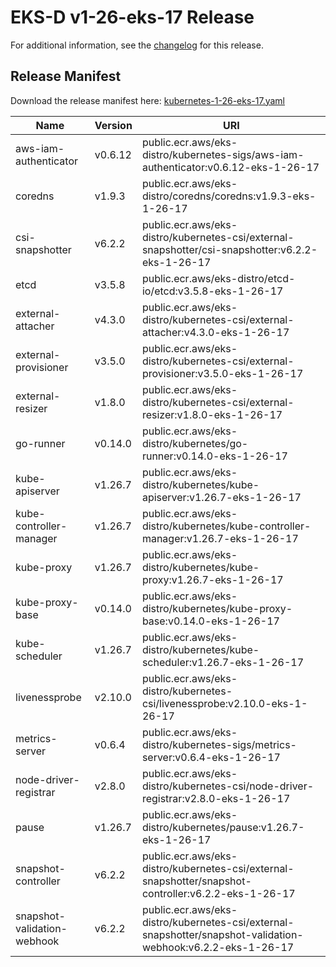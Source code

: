 # EKS-D v1-26-eks-17 Release

For additional information, see the [changelog](CHANGELOG-v1-26-eks-17.md) for this release.

## Release Manifest

Download the release manifest here: [kubernetes-1-26-eks-17.yaml](https://distro.eks.amazonaws.com/kubernetes-1-26/kubernetes-1-26-eks-17.yaml)

| Name | Version | URI |
|------|---------|-----|
| aws-iam-authenticator | v0.6.12 | public.ecr.aws/eks-distro/kubernetes-sigs/aws-iam-authenticator:v0.6.12-eks-1-26-17 |
| coredns | v1.9.3 | public.ecr.aws/eks-distro/coredns/coredns:v1.9.3-eks-1-26-17 |
| csi-snapshotter | v6.2.2 | public.ecr.aws/eks-distro/kubernetes-csi/external-snapshotter/csi-snapshotter:v6.2.2-eks-1-26-17 |
| etcd | v3.5.8 | public.ecr.aws/eks-distro/etcd-io/etcd:v3.5.8-eks-1-26-17 |
| external-attacher | v4.3.0 | public.ecr.aws/eks-distro/kubernetes-csi/external-attacher:v4.3.0-eks-1-26-17 |
| external-provisioner | v3.5.0 | public.ecr.aws/eks-distro/kubernetes-csi/external-provisioner:v3.5.0-eks-1-26-17 |
| external-resizer | v1.8.0 | public.ecr.aws/eks-distro/kubernetes-csi/external-resizer:v1.8.0-eks-1-26-17 |
| go-runner | v0.14.0 | public.ecr.aws/eks-distro/kubernetes/go-runner:v0.14.0-eks-1-26-17 |
| kube-apiserver | v1.26.7 | public.ecr.aws/eks-distro/kubernetes/kube-apiserver:v1.26.7-eks-1-26-17 |
| kube-controller-manager | v1.26.7 | public.ecr.aws/eks-distro/kubernetes/kube-controller-manager:v1.26.7-eks-1-26-17 |
| kube-proxy | v1.26.7 | public.ecr.aws/eks-distro/kubernetes/kube-proxy:v1.26.7-eks-1-26-17 |
| kube-proxy-base | v0.14.0 | public.ecr.aws/eks-distro/kubernetes/kube-proxy-base:v0.14.0-eks-1-26-17 |
| kube-scheduler | v1.26.7 | public.ecr.aws/eks-distro/kubernetes/kube-scheduler:v1.26.7-eks-1-26-17 |
| livenessprobe | v2.10.0 | public.ecr.aws/eks-distro/kubernetes-csi/livenessprobe:v2.10.0-eks-1-26-17 |
| metrics-server | v0.6.4 | public.ecr.aws/eks-distro/kubernetes-sigs/metrics-server:v0.6.4-eks-1-26-17 |
| node-driver-registrar | v2.8.0 | public.ecr.aws/eks-distro/kubernetes-csi/node-driver-registrar:v2.8.0-eks-1-26-17 |
| pause | v1.26.7 | public.ecr.aws/eks-distro/kubernetes/pause:v1.26.7-eks-1-26-17 |
| snapshot-controller | v6.2.2 | public.ecr.aws/eks-distro/kubernetes-csi/external-snapshotter/snapshot-controller:v6.2.2-eks-1-26-17 |
| snapshot-validation-webhook | v6.2.2 | public.ecr.aws/eks-distro/kubernetes-csi/external-snapshotter/snapshot-validation-webhook:v6.2.2-eks-1-26-17 |
